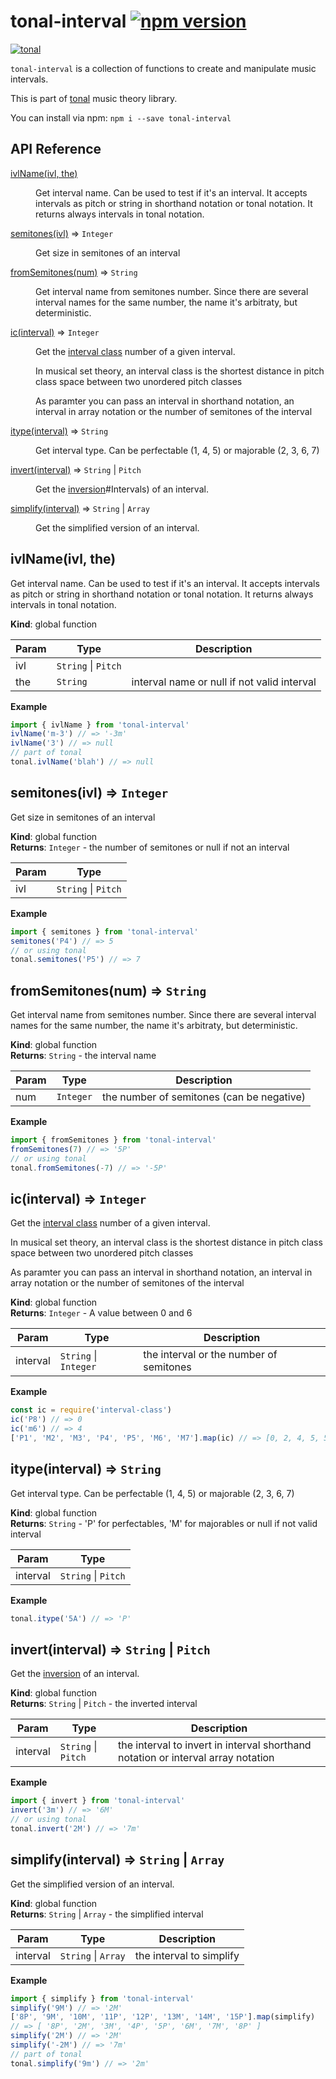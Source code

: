 # tonal-interval [![npm version](https://img.shields.io/npm/v/tonal-interval.svg)](https://www.npmjs.com/package/tonal-interval)

[![tonal](https://img.shields.io/badge/tonal-interval-yellow.svg)](https://www.npmjs.com/browse/keyword/tonal)

`tonal-interval` is a collection of functions to create and manipulate music intervals.

This is part of [tonal](https://www.npmjs.com/package/tonal) music theory library.

You can install via npm: `npm i --save tonal-interval`

## API Reference

<dl>
<dt><a href="#ivlName">ivlName(ivl, the)</a></dt>
<dd><p>Get interval name. Can be used to test if it&#39;s an interval. It accepts intervals
as pitch or string in shorthand notation or tonal notation. It returns always
intervals in tonal notation.</p>
</dd>
<dt><a href="#semitones">semitones(ivl)</a> ⇒ <code>Integer</code></dt>
<dd><p>Get size in semitones of an interval</p>
</dd>
<dt><a href="#fromSemitones">fromSemitones(num)</a> ⇒ <code>String</code></dt>
<dd><p>Get interval name from semitones number. Since there are several interval
names for the same number, the name it&#39;s arbitraty, but deterministic.</p>
</dd>
<dt><a href="#ic">ic(interval)</a> ⇒ <code>Integer</code></dt>
<dd><p>Get the <a href="https://en.wikipedia.org/wiki/Interval_class">interval class</a>
number of a given interval.</p>
<p>In musical set theory, an interval class is the shortest distance in
pitch class space between two unordered pitch classes</p>
<p>As paramter you can pass an interval in shorthand notation, an interval in
array notation or the number of semitones of the interval</p>
</dd>
<dt><a href="#itype">itype(interval)</a> ⇒ <code>String</code></dt>
<dd><p>Get interval type. Can be perfectable (1, 4, 5) or majorable (2, 3, 6, 7)</p>
</dd>
<dt><a href="#invert">invert(interval)</a> ⇒ <code>String</code> | <code>Pitch</code></dt>
<dd><p>Get the <a href="https://en.wikipedia.org/wiki/Inversion_(music">inversion</a>#Intervals)
of an interval.</p>
</dd>
<dt><a href="#simplify">simplify(interval)</a> ⇒ <code>String</code> | <code>Array</code></dt>
<dd><p>Get the simplified version of an interval.</p>
</dd>
</dl>

<a name="ivlName"></a>

## ivlName(ivl, the)
Get interval name. Can be used to test if it's an interval. It accepts intervals
as pitch or string in shorthand notation or tonal notation. It returns always
intervals in tonal notation.

**Kind**: global function  

| Param | Type | Description |
| --- | --- | --- |
| ivl | <code>String</code> &#124; <code>Pitch</code> |  |
| the | <code>String</code> | interval name or null if not valid interval |

**Example**  
```js
import { ivlName } from 'tonal-interval'
ivlName('m-3') // => '-3m'
ivlName('3') // => null
// part of tonal
tonal.ivlName('blah') // => null
```
<a name="semitones"></a>

## semitones(ivl) ⇒ <code>Integer</code>
Get size in semitones of an interval

**Kind**: global function  
**Returns**: <code>Integer</code> - the number of semitones or null if not an interval  

| Param | Type |
| --- | --- |
| ivl | <code>String</code> &#124; <code>Pitch</code> |

**Example**  
```js
import { semitones } from 'tonal-interval'
semitones('P4') // => 5
// or using tonal
tonal.semitones('P5') // => 7
```
<a name="fromSemitones"></a>

## fromSemitones(num) ⇒ <code>String</code>
Get interval name from semitones number. Since there are several interval
names for the same number, the name it's arbitraty, but deterministic.

**Kind**: global function  
**Returns**: <code>String</code> - the interval name  

| Param | Type | Description |
| --- | --- | --- |
| num | <code>Integer</code> | the number of semitones (can be negative) |

**Example**  
```js
import { fromSemitones } from 'tonal-interval'
fromSemitones(7) // => '5P'
// or using tonal
tonal.fromSemitones(-7) // => '-5P'
```
<a name="ic"></a>

## ic(interval) ⇒ <code>Integer</code>
Get the [interval class](https://en.wikipedia.org/wiki/Interval_class)
number of a given interval.

In musical set theory, an interval class is the shortest distance in
pitch class space between two unordered pitch classes

As paramter you can pass an interval in shorthand notation, an interval in
array notation or the number of semitones of the interval

**Kind**: global function  
**Returns**: <code>Integer</code> - A value between 0 and 6  

| Param | Type | Description |
| --- | --- | --- |
| interval | <code>String</code> &#124; <code>Integer</code> | the interval or the number of semitones |

**Example**  
```js
const ic = require('interval-class')
ic('P8') // => 0
ic('m6') // => 4
['P1', 'M2', 'M3', 'P4', 'P5', 'M6', 'M7'].map(ic) // => [0, 2, 4, 5, 5, 3, 1]
```
<a name="itype"></a>

## itype(interval) ⇒ <code>String</code>
Get interval type. Can be perfectable (1, 4, 5) or majorable (2, 3, 6, 7)

**Kind**: global function  
**Returns**: <code>String</code> - 'P' for perfectables, 'M' for majorables or null if not
valid interval  

| Param | Type |
| --- | --- |
| interval | <code>String</code> &#124; <code>Pitch</code> |

**Example**  
```js
tonal.itype('5A') // => 'P'
```
<a name="invert"></a>

## invert(interval) ⇒ <code>String</code> &#124; <code>Pitch</code>
Get the [inversion](https://en.wikipedia.org/wiki/Inversion_(music)#Intervals)
of an interval.

**Kind**: global function  
**Returns**: <code>String</code> &#124; <code>Pitch</code> - the inverted interval  

| Param | Type | Description |
| --- | --- | --- |
| interval | <code>String</code> &#124; <code>Pitch</code> | the interval to invert in interval shorthand notation or interval array notation |

**Example**  
```js
import { invert } from 'tonal-interval'
invert('3m') // => '6M'
// or using tonal
tonal.invert('2M') // => '7m'
```
<a name="simplify"></a>

## simplify(interval) ⇒ <code>String</code> &#124; <code>Array</code>
Get the simplified version of an interval.

**Kind**: global function  
**Returns**: <code>String</code> &#124; <code>Array</code> - the simplified interval  

| Param | Type | Description |
| --- | --- | --- |
| interval | <code>String</code> &#124; <code>Array</code> | the interval to simplify |

**Example**  
```js
import { simplify } from 'tonal-interval'
simplify('9M') // => '2M'
['8P', '9M', '10M', '11P', '12P', '13M', '14M', '15P'].map(simplify)
// => [ '8P', '2M', '3M', '4P', '5P', '6M', '7M', '8P' ]
simplify('2M') // => '2M'
simplify('-2M') // => '7m'
// part of tonal
tonal.simplify('9m') // => '2m'
```

